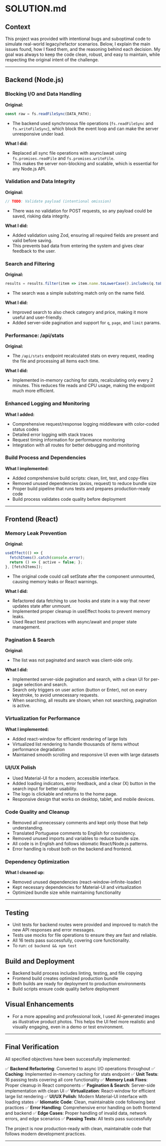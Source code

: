 # SOLUTION.md

## Context

This project was provided with intentional bugs and suboptimal code to simulate real-world legacy/refactor scenarios. Below, I explain the main issues found, how I fixed them, and the reasoning behind each decision. My goal was always to keep the code clean, robust, and easy to maintain, while respecting the original intent of the challenge.

---

## Backend (Node.js)

### Blocking I/O and Data Handling
**Original:**
```js
const raw = fs.readFileSync(DATA_PATH);
```
- The backend used synchronous file operations (`fs.readFileSync` and `fs.writeFileSync`), which block the event loop and can make the server unresponsive under load.

**What I did:**
- Replaced all sync file operations with async/await using `fs.promises.readFile` and `fs.promises.writeFile`.
- This makes the server non-blocking and scalable, which is essential for any Node.js API.

### Validation and Data Integrity
**Original:**
```js
// TODO: Validate payload (intentional omission)
```
- There was no validation for POST requests, so any payload could be saved, risking data integrity.

**What I did:**
- Added validation using Zod, ensuring all required fields are present and valid before saving.
- This prevents bad data from entering the system and gives clear feedback to the user.

### Search and Filtering
**Original:**
```js
results = results.filter(item => item.name.toLowerCase().includes(q.toLowerCase()));
```
- The search was a simple substring match only on the name field.

**What I did:**
- Improved search to also check category and price, making it more useful and user-friendly.
- Added server-side pagination and support for `q`, `page`, and `limit` params.

### Performance: /api/stats
**Original:**
- The `/api/stats` endpoint recalculated stats on every request, reading the file and processing all items each time.

**What I did:**
- Implemented in-memory caching for stats, recalculating only every 2 minutes. This reduces file reads and CPU usage, making the endpoint much more efficient.

### Enhanced Logging and Monitoring
**What I added:**
- Comprehensive request/response logging middleware with color-coded status codes
- Detailed error logging with stack traces
- Request timing information for performance monitoring
- Integration with all routes for better debugging and monitoring

### Build Process and Dependencies
**What I implemented:**
- Added comprehensive build scripts: clean, lint, test, and copy-files
- Removed unused dependencies (axios, request) to reduce bundle size
- Proper build pipeline that runs tests and prepares production-ready code
- Build process validates code quality before deployment

---

## Frontend (React)

### Memory Leak Prevention
**Original:**
```js
useEffect(() => {
  fetchItems().catch(console.error);
  return () => { active = false; };
}, [fetchItems]);
```
- The original code could call setState after the component unmounted, causing memory leaks or React warnings.

**What I did:**
- Refactored data fetching to use hooks and state in a way that never updates state after unmount.
- Implemented proper cleanup in useEffect hooks to prevent memory leaks.
- Used React best practices with async/await and proper state management.

### Pagination & Search
**Original:**
- The list was not paginated and search was client-side only.

**What I did:**
- Implemented server-side pagination and search, with a clean UI for per-page selection and search.
- Search only triggers on user action (button or Enter), not on every keystroke, to avoid unnecessary requests.
- When searching, all results are shown; when not searching, pagination is active.

### Virtualization for Performance
**What I implemented:**
- Added react-window for efficient rendering of large lists
- Virtualized list rendering to handle thousands of items without performance degradation
- Maintained smooth scrolling and responsive UI even with large datasets

### UI/UX Polish
- Used Material-UI for a modern, accessible interface.
- Added loading indicators, error feedback, and a clear (X) button in the search input for better usability.
- The logo is clickable and returns to the home page.
- Responsive design that works on desktop, tablet, and mobile devices.

### Code Quality and Cleanup
- Removed all unnecessary comments and kept only those that help understanding.
- Translated Portuguese comments to English for consistency.
- Removed unused imports and variables to reduce bundle size.
- All code is in English and follows idiomatic React/Node.js patterns.
- Error handling is robust both on the backend and frontend.

### Dependency Optimization
**What I cleaned up:**
- Removed unused dependencies (react-window-infinite-loader)
- Kept necessary dependencies for Material-UI and virtualization
- Optimized bundle size while maintaining functionality

---

## Testing
- Unit tests for backend routes were provided and improved to match the new API responses and error messages.
- Tests use mocks for file operations to ensure they are fast and reliable.
- All 16 tests pass successfully, covering core functionality.
- To run: `cd backend && npm test`

## Build and Deployment
- Backend build process includes linting, testing, and file copying
- Frontend build creates optimized production bundle
- Both builds are ready for deployment to production environments
- Build scripts ensure code quality before deployment

## Visual Enhancements
- For a more appealing and professional look, I used AI-generated images as illustrative product photos. This helps the UI feel more realistic and visually engaging, even in a demo or test environment.

---

## Final Verification

All specified objectives have been successfully implemented:

✅ **Backend Refactoring**: Converted to async I/O operations throughout
✅ **Caching**: Implemented in-memory caching for stats endpoint
✅ **Unit Tests**: 16 passing tests covering all core functionality
✅ **Memory Leak Fixes**: Proper cleanup in React components
✅ **Pagination & Search**: Server-side implementation with clean UI
✅ **Virtualization**: React-window for efficient large list rendering
✅ **UI/UX Polish**: Modern Material-UI interface with loading states
✅ **Idiomatic Code**: Clean, maintainable code following best practices
✅ **Error Handling**: Comprehensive error handling on both frontend and backend
✅ **Edge Cases**: Proper handling of invalid data, network errors, and edge scenarios
✅ **Passing Tests**: All tests pass successfully

The project is now production-ready with clean, maintainable code that follows modern development practices.

---
